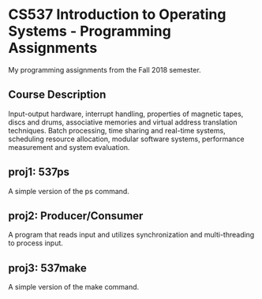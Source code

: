 # CS537 Introduction to Operating Systems - Programming Assignments
My programming assignments from the Fall 2018 semester. 


## Course Description
Input-output hardware, interrupt handling, properties of magnetic tapes, discs and drums, associative memories and virtual address translation techniques. Batch processing, time sharing and real-time systems, scheduling resource allocation, modular software systems, performance measurement and system evaluation.

## proj1: 537ps
A simple version of the ps command. 

## proj2: Producer/Consumer
A program that reads input and utilizes synchronization and multi-threading to process input.

## proj3: 537make
A simple version of the make command.
